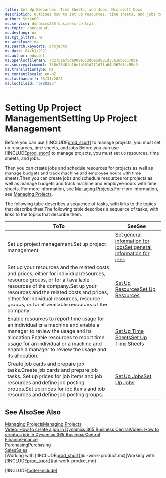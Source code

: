 ```yaml
---
title: Set Up Resources, Time Sheets, and Jobs| Microsoft Docs
description: Outlines how to set up resources, time sheets, and jobs to manage projects.
author: SorenGP
ms.service: dynamics365-business-central
ms.topic: conceptual
ms.devlang: na
ms.tgt_pltfrm: na
ms.workload: na
ms.search.keywords: projects
ms.date: 04/01/2021
ms.author: edupont
ms.openlocfilehash: 7d2751a75de909e0c2d0e5d081d33a16b8d578ba
ms.sourcegitcommit: 766e2840fd16efb901d211d7fa64d96766ac99d9
ms.translationtype: HT
ms.contentlocale: en-NZ
ms.lasthandoff: 03/31/2021
ms.locfileid: "5780323"
---
```

# <a name="setting-up-project-management"></a><span data-ttu-id="6f502-103">Setting Up Project Management</span><span class="sxs-lookup"><span data-stu-id="6f502-103">Setting Up Project Management</span></span>
<span data-ttu-id="6f502-104">Before you can use [!INCLUDE[prod_short](includes/prod_short.md)] to manage projects, you must set up resources, time sheets, and jobs.</span><span class="sxs-lookup"><span data-stu-id="6f502-104">Before you can use [!INCLUDE[prod_short](includes/prod_short.md)] to manage projects, you must set up resources, time sheets, and jobs.</span></span>

<span data-ttu-id="6f502-105">Then you can create jobs and schedule resources for projects as well as manage budgets and track machine and employee hours with time sheets.</span><span class="sxs-lookup"><span data-stu-id="6f502-105">Then you can create jobs and schedule resources for projects as well as manage budgets and track machine and employee hours with time sheets.</span></span> <span data-ttu-id="6f502-106">For more information, see [Managing Projects](projects-manage-projects.md).</span><span class="sxs-lookup"><span data-stu-id="6f502-106">For more information, see [Managing Projects](projects-manage-projects.md).</span></span>  

<span data-ttu-id="6f502-107">The following table describes a sequence of tasks, with links to the topics that describe them.</span><span class="sxs-lookup"><span data-stu-id="6f502-107">The following table describes a sequence of tasks, with links to the topics that describe them.</span></span>

| <span data-ttu-id="6f502-108">To</span><span class="sxs-lookup"><span data-stu-id="6f502-108">To</span></span> | <span data-ttu-id="6f502-109">See</span><span class="sxs-lookup"><span data-stu-id="6f502-109">See</span></span> |
| --- | --- |
| <span data-ttu-id="6f502-110">Set up project management.</span><span class="sxs-lookup"><span data-stu-id="6f502-110">Set up project management.</span></span>|[<span data-ttu-id="6f502-111">Set general information for jobs</span><span class="sxs-lookup"><span data-stu-id="6f502-111">Set general information for jobs</span></span>](projects-how-setup-jobs.md#to-set-general-information-for-jobs)|
| <span data-ttu-id="6f502-112">Set up your resources and the related costs and prices, either for individual resources, resource groups, or for all available resources of the company.</span><span class="sxs-lookup"><span data-stu-id="6f502-112">Set up your resources and the related costs and prices, either for individual resources, resource groups, or for all available resources of the company.</span></span> |[<span data-ttu-id="6f502-113">Set Up Resources</span><span class="sxs-lookup"><span data-stu-id="6f502-113">Set Up Resources</span></span>](projects-how-setup-resources.md) |
| <span data-ttu-id="6f502-114">Enable resources to report time usage for an individual or a machine and enable a manager to review the usage and its allocation.</span><span class="sxs-lookup"><span data-stu-id="6f502-114">Enable resources to report time usage for an individual or a machine and enable a manager to review the usage and its allocation.</span></span> |[<span data-ttu-id="6f502-115">Set Up Time Sheets</span><span class="sxs-lookup"><span data-stu-id="6f502-115">Set Up Time Sheets</span></span>](projects-how-setup-time-sheets.md) |
| <span data-ttu-id="6f502-116">Create job cards and prepare job tasks.</span><span class="sxs-lookup"><span data-stu-id="6f502-116">Create job cards and prepare job tasks.</span></span> <span data-ttu-id="6f502-117">Set up prices for job items and job resources and define job posting groups.</span><span class="sxs-lookup"><span data-stu-id="6f502-117">Set up prices for job items and job resources and define job posting groups.</span></span> |[<span data-ttu-id="6f502-118">Set Up Jobs</span><span class="sxs-lookup"><span data-stu-id="6f502-118">Set Up Jobs</span></span>](projects-how-setup-jobs.md) |

## <a name="see-also"></a><span data-ttu-id="6f502-119">See Also</span><span class="sxs-lookup"><span data-stu-id="6f502-119">See Also</span></span>

[<span data-ttu-id="6f502-120">Managing Projects</span><span class="sxs-lookup"><span data-stu-id="6f502-120">Managing Projects</span></span>](projects-manage-projects.md)  
[<span data-ttu-id="6f502-121">Video: How to create a job in Dynamics 365 Business Central</span><span class="sxs-lookup"><span data-stu-id="6f502-121">Video: How to create a job in Dynamics 365 Business Central</span></span>](https://www.youtube.com/watch?v=VqaPWr7BWmw)  
[<span data-ttu-id="6f502-122">Finance</span><span class="sxs-lookup"><span data-stu-id="6f502-122">Finance</span></span>](finance.md)  
[<span data-ttu-id="6f502-123">Purchasing</span><span class="sxs-lookup"><span data-stu-id="6f502-123">Purchasing</span></span>](purchasing-manage-purchasing.md)  
[<span data-ttu-id="6f502-124">Sales</span><span class="sxs-lookup"><span data-stu-id="6f502-124">Sales</span></span>](sales-manage-sales.md)  
<span data-ttu-id="6f502-125">[Working with [!INCLUDE[prod_short](includes/prod_short.md)]](ui-work-product.md)</span><span class="sxs-lookup"><span data-stu-id="6f502-125">[Working with [!INCLUDE[prod_short](includes/prod_short.md)]](ui-work-product.md)</span></span>  


[!INCLUDE[footer-include](includes/footer-banner.md)]